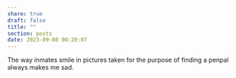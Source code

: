 ```yaml
---
share: true
draft: false
title: ""
section: posts
date: 2023-09-08 00:20:07
---
```


The way inmates smile in pictures taken for the purpose of finding a penpal always makes me sad. 
